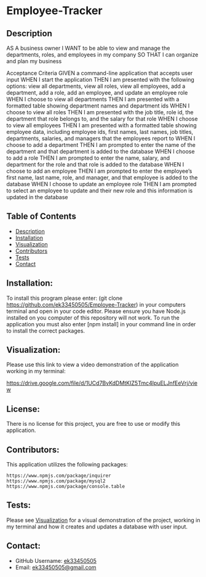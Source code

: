 # Employee-Tracker

## Description

AS A business owner
I WANT to be able to view and manage the departments, roles, and employees in my company
SO THAT I can organize and plan my business

Acceptance Criteria
GIVEN a command-line application that accepts user input
WHEN I start the application
THEN I am presented with the following options: view all departments, view all roles, view all employees, add a department, add a role, add an employee, and update an employee role
WHEN I choose to view all departments
THEN I am presented with a formatted table showing department names and department ids
WHEN I choose to view all roles
THEN I am presented with the job title, role id, the department that role belongs to, and the salary for that role
WHEN I choose to view all employees
THEN I am presented with a formatted table showing employee data, including employee ids, first names, last names, job titles, departments, salaries, and managers that the employees report to
WHEN I choose to add a department
THEN I am prompted to enter the name of the department and that department is added to the database
WHEN I choose to add a role
THEN I am prompted to enter the name, salary, and department for the role and that role is added to the database
WHEN I choose to add an employee
THEN I am prompted to enter the employee’s first name, last name, role, and manager, and that employee is added to the database
WHEN I choose to update an employee role
THEN I am prompted to select an employee to update and their new role and this information is updated in the database

 ## Table of Contents
  - [Description](#description)
  - [Installation](#installation)
  - [Visualization](#visualization)
  - [Contributors](#contributors)
  - [Tests](#tests)
  - [Contact](#contact)

  ## Installation: 
  To install this program please enter: (git clone https://github.com/ek33450505/Employee-Tracker) in your computers terminal and open in your code editor. Please ensure you have Node.js installed on you computer of this repository will not work. To run the application you must also enter [npm install] in your command line in order to install the correct packages.
 
  ## Visualization:

  Please use this link to view a video demonstration of the application working in my terminal:
  
  https://drive.google.com/file/d/1UCd7BvKdDMtKIZ5Tmc4IpuELJnfEeVrj/view
 
  ## License: 

  There is no license for this project, you are free to use or modify this application.

  ## Contributors:
  
  This application utilizes the following packages:

    https://www.npmjs.com/package/inquirer
    https://www.npmjs.com/package/mysql2
    https://www.npmjs.com/package/console.table
  
  ## Tests:
  Please see [Visualization](#visualization) for a visual demonstration of the project, working in my terminal and how it creates and updates a database with user input.

  ## Contact:

  - GitHub Username: [ek33450505](https://github.com/ek33450505)
  - Email: ek33450505@gmail.com
